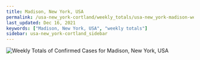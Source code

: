 ```yaml
---
title: Madison, New York, USA
permalink: /usa-new_york-cortland/weekly_totals/usa-new_york-madison-weekly_totals.html
last_updated: Dec 16, 2021
keywords: ["Madison, New York, USA", "weekly totals"]
sidebar: usa-new_york-cortland_sidebar
---
```


![Weekly Totals of Confirmed Cases for Madison, New York, USA](/covid_tracker/images/graphs/usa-new_york-madison-weekly_totals_graph.png)
